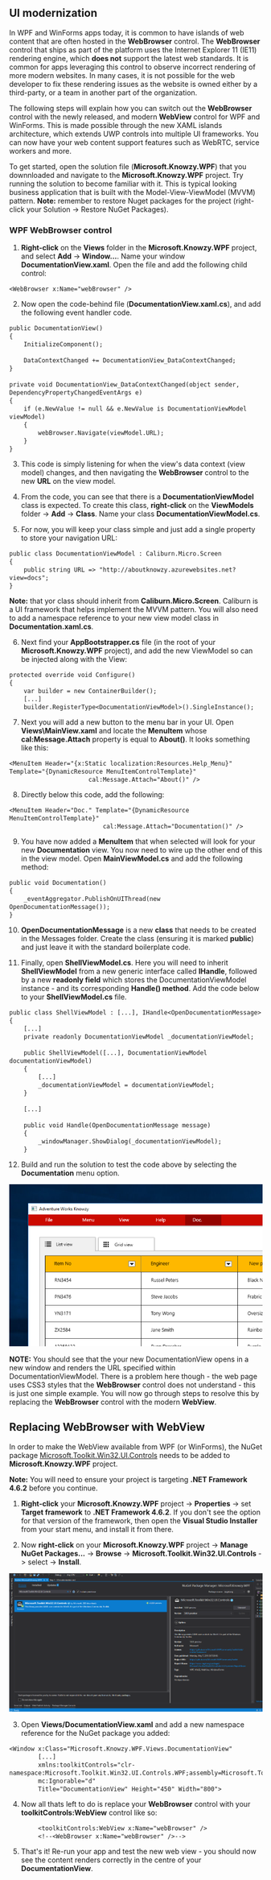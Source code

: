 ## UI modernization

In WPF and WinForms apps today, it is common to have islands of web content that are often hosted in the **WebBrowser** control. The **WebBrowser** control that ships as part of the platform uses the Internet Explorer 11 (IE11) rendering engine, which **does not** support the latest web standards. It is common for apps leveraging this control to observe incorrect rendering of more modern websites. In many cases, it is not possible for the web developer to fix these rendering issues as the website is owned either by a third-party, or a team in another part of the organization.

The following steps will explain how you can switch out the **WebBrowser** control with the newly released, and modern **WebView** control for WPF and WinForms. This is made possible through the new XAML islands architecture, which extends UWP controls into multiple UI frameworks. You can now have your web content support features such as WebRTC, service workers and more.

To get started, open the solution file (**Microsoft.Knowzy.WPF**) that you downnloaded and navigate to the **Microsoft.Knowzy.WPF** project. Try running the solution to become familiar with it. This is typical looking business application that is built with the Model-View-ViewModel (MVVM) pattern. **Note:** remember to restore Nuget packages for the project (right-click your Solution -> Restore NuGet Packages).

### WPF WebBrowser control

1. **Right-click** on the **Views** folder in the **Microsoft.Knowzy.WPF** project, and select **Add** -> **Window...**. Name your window **DocumentationView.xaml**. Open the file and add the following child control:

~~~~~~~~~~~~~~~~~~~~~~~~~~~~~~~~~~~~~~~~~~~~~~~~~~~~~~~~~~~~~~~~~~~~~~~~~~~~~~~~
<WebBrowser x:Name="webBrowser" />
~~~~~~~~~~~~~~~~~~~~~~~~~~~~~~~~~~~~~~~~~~~~~~~~~~~~~~~~~~~~~~~~~~~~~~~~~~~~~~~~

2. Now open the code-behind file (**DocumentationView.xaml.cs**), and add the following event handler code.

~~~~~~~~~~~~~~~~~~~~~~~~~~~~~~~~~~~~~~~~~~~~~~~~~~~~~~~~~~~~~~~~~~~~~~~~~~~~~~~~
public DocumentationView()
{
    InitializeComponent();

    DataContextChanged += DocumentationView_DataContextChanged;
}

private void DocumentationView_DataContextChanged(object sender, DependencyPropertyChangedEventArgs e)
{
    if (e.NewValue != null && e.NewValue is DocumentationViewModel viewModel)
    {
        webBrowser.Navigate(viewModel.URL);
    }
}
~~~~~~~~~~~~~~~~~~~~~~~~~~~~~~~~~~~~~~~~~~~~~~~~~~~~~~~~~~~~~~~~~~~~~~~~~~~~~~~~

3. This code is simply listening for when the view's data context (view model) changes, and then navigating the **WebBrowser** control to the new **URL** on the view model.

4. From the code, you can see that there is a **DocumentationViewModel** class is expected. To create this class, **right-click** on the **ViewModels** folder -> **Add** -> **Class**. Name your class **DocumentationViewModel.cs**.

5. For now, you will keep your class simple and just add a single property to store your navigation URL:

~~~~~~~~~~~~~~~~~~~~~~~~~~~~~~~~~~~~~~~~~~~~~~~~~~~~~~~~~~~~~~~~~~~~~~~~~~~~~~~~
public class DocumentationViewModel : Caliburn.Micro.Screen
{
    public string URL => "http://aboutknowzy.azurewebsites.net?view=docs";
}
~~~~~~~~~~~~~~~~~~~~~~~~~~~~~~~~~~~~~~~~~~~~~~~~~~~~~~~~~~~~~~~~~~~~~~~~~~~~~~~~

**Note:** that yor class should inherit from **Caliburn.Micro.Screen**. Caliburn is a UI framework that helps implement the MVVM pattern. You will also need to add a namespace reference to your new view model class in **Documentation.xaml.cs**.

6. Next find your **AppBootstrapper.cs** file (in the root of your **Microsoft.Knowzy.WPF** project), and add the new ViewModel so can be injected along with the View:

~~~~~~~~~~~~~~~~~~~~~~~~~~~~~~~~~~~~~~~~~~~~~~~~~~~~~~~~~~~~~~~~~~~~~~~~~~~~~~~~
protected override void Configure()
{
    var builder = new ContainerBuilder();
    [...]
    builder.RegisterType<DocumentationViewModel>().SingleInstance();
~~~~~~~~~~~~~~~~~~~~~~~~~~~~~~~~~~~~~~~~~~~~~~~~~~~~~~~~~~~~~~~~~~~~~~~~~~~~~~~~

7. Next you will add a new button to the menu bar in your UI.  Open **Views\MainView.xaml** and locate the **MenuItem** whose **cal:Message.Attach** property is equal to **About()**. It looks something like this:

~~~~~~~~~~~~~~~~~~~~~~~~~~~~~~~~~~~~~~~~~~~~~~~~~~~~~~~~~~~~~~~~~~~~~~~~~~~~~~~~
<MenuItem Header="{x:Static localization:Resources.Help_Menu}" Template="{DynamicResource MenuItemControlTemplate}"
                      cal:Message.Attach="About()" />
~~~~~~~~~~~~~~~~~~~~~~~~~~~~~~~~~~~~~~~~~~~~~~~~~~~~~~~~~~~~~~~~~~~~~~~~~~~~~~~~

8. Directly below this code, add the following:

~~~~~~~~~~~~~~~~~~~~~~~~~~~~~~~~~~~~~~~~~~~~~~~~~~~~~~~~~~~~~~~~~~~~~~~~~~~~~~~~
<MenuItem Header="Doc." Template="{DynamicResource MenuItemControlTemplate}"
                          cal:Message.Attach="Documentation()" />
~~~~~~~~~~~~~~~~~~~~~~~~~~~~~~~~~~~~~~~~~~~~~~~~~~~~~~~~~~~~~~~~~~~~~~~~~~~~~~~~

9. You have now added a **MenuItem** that when selected will look for your new **Documentation** view. You now need to wire up the other end of this in the view model. Open **MainViewModel.cs** and add the following method:

~~~~~~~~~~~~~~~~~~~~~~~~~~~~~~~~~~~~~~~~~~~~~~~~~~~~~~~~~~~~~~~~~~~~~~~~~~~~~~~~
public void Documentation()
{
    _eventAggregator.PublishOnUIThread(new OpenDocumentationMessage());
}
~~~~~~~~~~~~~~~~~~~~~~~~~~~~~~~~~~~~~~~~~~~~~~~~~~~~~~~~~~~~~~~~~~~~~~~~~~~~~~~~

10. **OpenDocumentationMessage** is a new **class** that needs to be created in the Messages folder. Create the class (ensuring it is marked **public**) and just leave it with the standard boilerplate code.

11. Finally, open **ShellViewModel.cs**. Here you will need to inherit **ShellViewModel** from a new generic interface called **IHandle<OpenDocumentationMessage>**, followed by a new **readonly field** which stores the DocumentationViewModel
instance - and its corresponding **Handle() method**. Add the code below to your **ShellViewModel.cs** file.

~~~~~~~~~~~~~~~~~~~~~~~~~~~~~~~~~~~~~~~~~~~~~~~~~~~~~~~~~~~~~~~~~~~~~~~~~~~~~~~~
public class ShellViewModel : [...], IHandle<OpenDocumentationMessage>
{
    [...]
    private readonly DocumentationViewModel _documentationViewModel;

    public ShellViewModel([...], DocumentationViewModel documentationViewModel)
    {
        [...]
        _documentationViewModel = documentationViewModel;
    }

    [...]

    public void Handle(OpenDocumentationMessage message)
    {
        _windowManager.ShowDialog(_documentationViewModel);
    }
~~~~~~~~~~~~~~~~~~~~~~~~~~~~~~~~~~~~~~~~~~~~~~~~~~~~~~~~~~~~~~~~~~~~~~~~~~~~~~~~

12. Build and run the solution to test the code above by selecting the **Documentation** menu option.

![](../media/Picture1.png)

**NOTE:** You should see that the your new DocumentationView opens in a new window and renders the URL specified within DocumentationViewModel. There is a problem here though - the web page uses CSS3 styles that the **WebBrowser** control does not understand - this is just one simple example. You will now go through steps to resolve this by replacing the **WebBrowser** control with the modern **WebView**.

## Replacing WebBrowser with WebView

In order to make the WebView available from WPF (or WinForms), the NuGet package
[Microsoft.Toolkit.Win32.UI.Controls](https://www.nuget.org/packages/Microsoft.Toolkit.Win32.UI.Controls/)
needs to be added to **Microsoft.Knowzy.WPF** project. 

**Note:** You will need to ensure your project is targeting **.NET Framework 4.6.2** before you continue.

1. **Right-click** your **Microsoft.Knowzy.WPF** project -> **Properties** -> set **Target framework** to **.NET Framework 4.6.2**. If you don't see the option for that version of the framework, then open the **Visual Studio Installer** from your start menu, and install it from there.

2. Now **right-click** on your **Microsoft.Knowzy.WPF** project -> **Manage NuGet Packages...** -> **Browse** -> **Microsoft.Toolkit.Win32.UI.Controls** -> select -> **Install**.

![](../media/Picture2.png)

3. Open **Views/DocumentationView.xaml** and add a new namespace reference for the NuGet package you added:

~~~~~~~~~~~~~~~~~~~~~~~~~~~~~~~~~~~~~~~~~~~~~~~~~~~~~~~~~~~~~~~~~~~~~~~~~~~~~~~~
<Window x:Class="Microsoft.Knowzy.WPF.Views.DocumentationView"
        [...]
        xmlns:toolkitControls="clr-namespace:Microsoft.Toolkit.Win32.UI.Controls.WPF;assembly=Microsoft.Toolkit.Win32.UI.Controls"
        mc:Ignorable="d"
        Title="DocumentationView" Height="450" Width="800">
~~~~~~~~~~~~~~~~~~~~~~~~~~~~~~~~~~~~~~~~~~~~~~~~~~~~~~~~~~~~~~~~~~~~~~~~~~~~~~~~

4. Now all thats left to do is replace your **WebBrowser** control with your **toolkitControls:WebView** control like so:

~~~~~~~~~~~~~~~~~~~~~~~~~~~~~~~~~~~~~~~~~~~~~~~~~~~~~~~~~~~~~~~~~~~~~~~~~~~~~~~~
        <toolkitControls:WebView x:Name="webBrowser" />
        <!--<WebBrowser x:Name="webBrowser" />-->
~~~~~~~~~~~~~~~~~~~~~~~~~~~~~~~~~~~~~~~~~~~~~~~~~~~~~~~~~~~~~~~~~~~~~~~~~~~~~~~~

5. That's it! Re-run your app and test the new web view - you should now see the content renders correctly in the centre of your **DocumentationView**.
